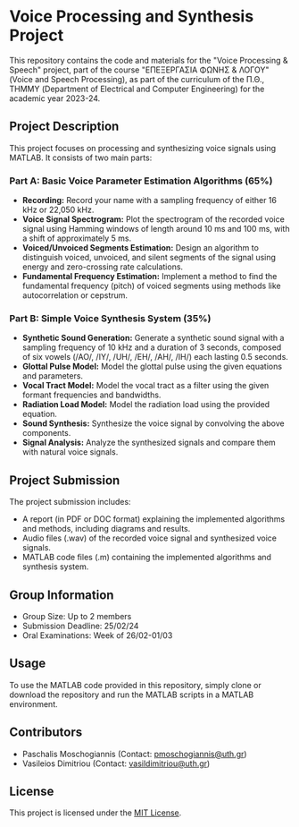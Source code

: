 # Voice Processing and Synthesis Project

This repository contains the code and materials for the "Voice Processing & Speech" project, part of the course "ΕΠΕΞΕΡΓΑΣΙΑ ΦΩΝΗΣ & ΛΟΓΟΥ" (Voice and Speech Processing), as part of the curriculum of the Π.Θ., ΤΗΜΜΥ (Department of Electrical and Computer Engineering) for the academic year 2023-24.

## Project Description

This project focuses on processing and synthesizing voice signals using MATLAB. It consists of two main parts:

### Part A: Basic Voice Parameter Estimation Algorithms (65%)

- **Recording:** Record your name with a sampling frequency of either 16 kHz or 22,050 kHz.
- **Voice Signal Spectrogram:** Plot the spectrogram of the recorded voice signal using Hamming windows of length around 10 ms and 100 ms, with a shift of approximately 5 ms.
- **Voiced/Unvoiced Segments Estimation:** Design an algorithm to distinguish voiced, unvoiced, and silent segments of the signal using energy and zero-crossing rate calculations.
- **Fundamental Frequency Estimation:** Implement a method to find the fundamental frequency (pitch) of voiced segments using methods like autocorrelation or cepstrum.

### Part B: Simple Voice Synthesis System (35%)

- **Synthetic Sound Generation:** Generate a synthetic sound signal with a sampling frequency of 10 kHz and a duration of 3 seconds, composed of six vowels (/AO/, /IY/, /UH/, /EH/, /AH/, /IH/) each lasting 0.5 seconds.
- **Glottal Pulse Model:** Model the glottal pulse using the given equations and parameters.
- **Vocal Tract Model:** Model the vocal tract as a filter using the given formant frequencies and bandwidths.
- **Radiation Load Model:** Model the radiation load using the provided equation.
- **Sound Synthesis:** Synthesize the voice signal by convolving the above components.
- **Signal Analysis:** Analyze the synthesized signals and compare them with natural voice signals.

## Project Submission

The project submission includes:

- A report (in PDF or DOC format) explaining the implemented algorithms and methods, including diagrams and results.
- Audio files (.wav) of the recorded voice signal and synthesized voice signals.
- MATLAB code files (.m) containing the implemented algorithms and synthesis system.

## Group Information

- Group Size: Up to 2 members
- Submission Deadline: 25/02/24
- Oral Examinations: Week of 26/02-01/03

## Usage

To use the MATLAB code provided in this repository, simply clone or download the repository and run the MATLAB scripts in a MATLAB environment.


## Contributors

- Paschalis Moschogiannis (Contact: [pmoschogiannis@uth.gr](mailto:pmoschogiannis@uth.gr))
- Vasileios Dimitriou (Contact: [vasildimitriou@uth.gr](mailto:vasildimitriou@uth.gr))

## License

This project is licensed under the [MIT License](LICENSE).
